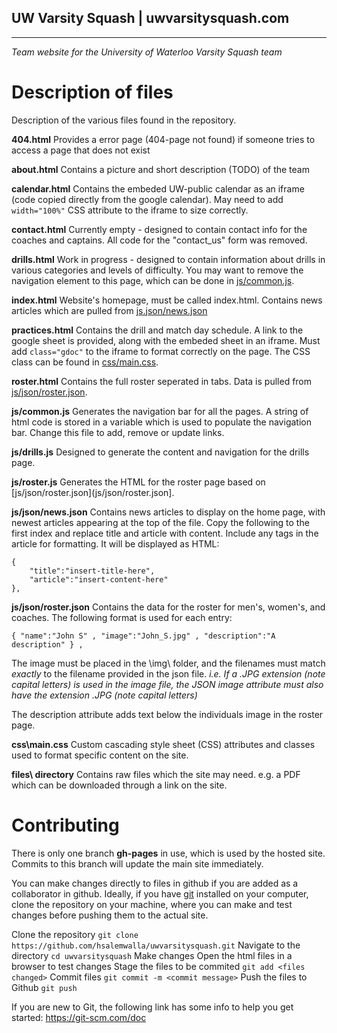 ## UW Varsity Squash | uwvarsitysquash.com
---
*Team website for the University of Waterloo Varsity Squash team*

# Description of files
Description of the various files found in the repository. 

**404.html**
Provides a error page (404-page not found) if someone tries to access a page that does not exist

**about.html**
Contains a picture and short description (TODO) of the team

**calendar.html**
Contains the embeded UW-public calendar as an iframe (code copied directly from the google calendar). May need to add `width="100%"` CSS attribute to the iframe to size correctly. 

**contact.html**
Currently empty - designed to contain contact info for the coaches and captains. All code for the "contact_us" form was removed. 

**drills.html**
Work in progress - designed to contain information about drills in various categories and levels of difficulty. You may want to remove the navigation element to this page, which can be done in [js/common.js](js/common.js). 

**index.html**
Website's homepage, must be called index.html. Contains news articles which are pulled from [js.json/news.json](js/json/news.json)

**practices.html**
Contains the drill and match day schedule. A link to the google sheet is provided, along with the embeded sheet in an iframe. Must add `class="gdoc"` to the iframe to format correctly on the page. The CSS class can be found in [css/main.css](css/main.css).

**roster.html**
Contains the full roster seperated in tabs. Data is pulled from [js/json/roster.json](js/json/roster.json).

**js/common.js**
Generates the navigation bar for all the pages. A string of html code is stored in a variable which is used to populate the navigation bar. Change this file to add, remove or update links.

**js/drills.js**
Designed to generate the content and navigation for the drills page.

**js/roster.js**
Generates the HTML for the roster page based on [js/json/roster.json](js/json/roster.json].

**js/json/news.json**
Contains news articles to display on the home page, with newest articles appearing at the top of the file. Copy the following to the first index and replace title and article with content. Include any tags in the article for formatting. It will be displayed as HTML:

    {
        "title":"insert-title-here",
        "article":"insert-content-here"
    },

**js/json/roster.json**
Contains the data for the roster for men's, women's, and coaches. The following format is used for each entry:

    { "name":"John S" , "image":"John_S.jpg" , "description":"A description" } ,
    
The image must be placed in the \img\ folder, and the filenames must match *exactly* to the filename provided in the json file. *i.e. If a .JPG extension (note capital letters) is used in the image file, the JSON image attribute must also have the extension .JPG (note capital letters)*

The description attribute adds text below the individuals image in the roster page. 

**css\main.css**
Custom cascading style sheet (CSS) attributes and classes used to format specific content on the site. 

**files\\ directory**
Contains raw files which the site may need. e.g. a PDF which can be downloaded through a link on the site. 

# Contributing
There is only one branch **gh-pages** in use, which is used by the hosted site. Commits to this branch will update the main site immediately. 

You can make changes directly to files in github if you are added as a collaborator in github. Ideally, if you have [git](https://git-scm.com/book/en/v2/Getting-Started-Installing-Git) installed on your computer, clone the repository on your machine, where you can make and test changes before pushing them to the actual site. 

Clone the repository `git clone https://github.com/hsalemwalla/uwvarsitysquash.git` 
Navigate to the directory `cd uwvarsitysquash` 
Make changes
Open the html files in a browser to test changes
Stage the files to be commited `git add <files changed>`
Commit files `git commit -m <commit message>`
Push the files to Github `git push`

If you are new to Git, the following link has some info to help you get started:
https://git-scm.com/doc

